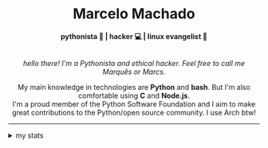 <h1 align="center"> Marcelo Machado </h1> <!-- <img src="https://tryhackme-badges.s3.amazonaws.com/mmaachado.png" alt="TryHackMe"> -->
    
<div align="center">
<b>pythonista 🐍 | hacker 💻 | linux evangelist 🐧</b>
<br>
<br>

<i>hello there! I'm a Pythonista and ethical hacker. Feel free to call me Marquês or Marcs.</i>

<p>

My main knowledge in technologies are **Python** and **bash**. But I'm also comfortable using **C** and **Node.js**. <br/>
I'm a proud member of the Python Software Foundation and I aim to make great contributions to the Python/open source community. I use Arch btw!
</p>

</div>

---

<details closed>    
<summary>my stats</summary>

<!--START_SECTION:waka-->
**I'm an Early 🐤** 

```text
🌞 Morning    62 commits     ████░░░░░░░░░░░░░░░░░░░░░   16.85% 
🌆 Daytime    149 commits    ██████████░░░░░░░░░░░░░░░   40.49% 
🌃 Evening    144 commits    █████████░░░░░░░░░░░░░░░░   39.13% 
🌙 Night      13 commits     █░░░░░░░░░░░░░░░░░░░░░░░░   3.53%

```


📊 **This Week I Spent My Time On** 

```text
⌚︎ Time Zone: America/Sao_Paulo

💬 Programming Languages: 
Markdown                 2 hrs 20 mins       ███████████░░░░░░░░░░░░░░   44.9% 
Python                   2 hrs 7 mins        ██████████░░░░░░░░░░░░░░░   40.71% 
Bash                     16 mins             █░░░░░░░░░░░░░░░░░░░░░░░░   5.4% 
JSON                     10 mins             ░░░░░░░░░░░░░░░░░░░░░░░░░   3.34% 
shell script             5 mins              ░░░░░░░░░░░░░░░░░░░░░░░░░   1.77%

🔥 Editors: 
Obsidian                 2 hrs 11 mins       ██████████░░░░░░░░░░░░░░░   41.93% 
Zed                      1 hr 32 mins        ███████░░░░░░░░░░░░░░░░░░   29.52% 
VS Code                  1 hr 29 mins        ███████░░░░░░░░░░░░░░░░░░   28.55%

💻 Operating System: 
Windows                  3 hrs 31 mins       █████████████████░░░░░░░░   67.72% 
Linux                    1 hr 40 mins        ████████░░░░░░░░░░░░░░░░░   32.28%

```


 Last Updated on 13/08/2025
<!--END_SECTION:waka-->

<!-- <div>
        <a target="_blank" rel="noopener noreferrer" href="https://github.com/mmaachado?tab=repositories"><img src="https://github-readme-stats.vercel.app/api/top-langs/?username=mmaachado&hide=html,css,swift,ruby&langs_count=6&hide_border=true&layout=compact&show_icons=true&line_height=10&theme=transparent&title_color=4a86d1&custom_title=favourite%20languages"
       alt="most used languages" align="right"></a>
     <a target="_blank" rel="noopener noreferrer" href="https://wakatime.com/@mmachado"><img width="400rem" src="https://github-readme-stats.vercel.app/api/wakatime?username=mmachado&theme=transparent&hide_border=true&hide=markdown,html,css,text,other,yaml,json,prolog,dart,docker,xml,gitconfig,TSQL&hide_title=true&line_height=50&langs_count=4&layout=default" alt="wakatime stats" align="left" /></a> 
        

</div>

 <img src="https://raw.githubusercontent.com/MicaelliMedeiros/micaellimedeiros/master/image/computer-illustration.png" min-width="400px" max-width="400px" width="400px" align="right" alt="computer-illustration.png"> -->
<!-- [![Buy me a coffee](https://img.shields.io/badge/Buy%20Me%20a%20Coffee-ffdd00?style=for-the-badge&logo=buy-me-a-coffee&logoColor=black)](https://www.buymeacoffee.com/anticodingclub) -->

</details>
